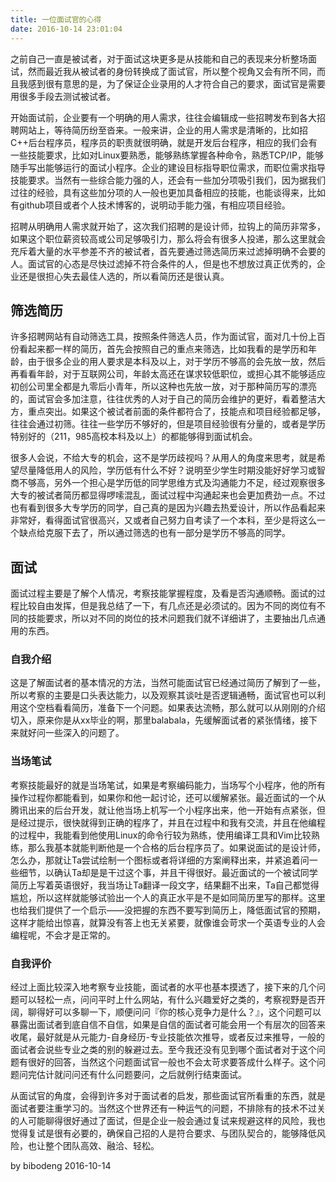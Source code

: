 ```yaml
---
title: 一位面试官的心得
date: 2016-10-14 23:01:04
---
```

之前自己一直是被试者，对于面试这块更多是从技能和自己的表现来分析整场面试，然而最近我从被试者的身份转换成了面试官，所以整个视角又会有所不同，而且我感到很有意思的是，为了保证企业录用的人才符合自己的要求，面试官是需要用很多手段去测试被试者。



开始面试前，企业要有一个明确的用人需求，往往会编辑成一些招聘发布到各大招聘网站上，等待简历纷至沓来。一般来讲，企业的用人需求是清晰的，比如招C++后台程序员，程序员的职责就很明确，就是开发后台程序，相应的我们会有一些技能要求，比如对Linux要熟悉，能够熟练掌握各种命令，熟悉TCP/IP，能够随手写出能够运行的面试小程序。企业的建设目标指导职位需求，而职位需求指导技能要求。当然有一些综合能力强的人，还会有一些加分项吸引我们，因为据我们过往的经验，具有这些加分项的人一般也更加具备相应的技能，也能谈得来，比如有github项目或者个人技术博客的，说明动手能力强，有相应项目经验。



招聘从明确用人需求就开始了，这次我们招聘的是设计师，拉钩上的简历非常多，如果这个职位薪资较高或公司足够吸引力，那么将会有很多人投递，那么这里就会充斥着大量的水平参差不齐的被试者，首先要通过筛选简历来过滤掉明确不会要的人。面试官的心态是尽快过滤掉不符合条件的人，但是也不想放过真正优秀的，企业还是很担心失去最佳人选的，所以看简历还是很认真。



## 筛选简历

许多招聘网站有自动筛选工具，按照条件筛选人员，作为面试官，面对几十份上百份看起来都一样的简历，首先会按照自己的重点来筛选，比如我看的是学历和年龄，由于很多企业的用人要求是本科及以上，对于学历不够高的会先放一放，然后再看看年龄，对于互联网公司，年龄太高还在谋求较低职位，或担心其不能够适应初创公司里全都是九零后小青年，所以这种也先放一放，对于那种简历写的漂亮的，面试官会多加注意，往往优秀的人对于自己的简历会维护的更好，看着整洁大方，重点突出。如果这个被试者前面的条件都符合了，技能点和项目经验都足够，往往会通过初筛。往往一些学历不够好的，但是项目经验很有分量的，或者是学历特别好的（211，985高校本科及以上）的都能够得到面试机会。



很多人会说，不给大专的机会，这不是学历歧视吗？从用人的角度来思考，就是希望尽量降低用人的风险，学历低有什么不好？说明至少学生时期没能好好学习或智商不够高，另外一个担心是学历低的同学思维方式及沟通能力不足，经过观察很多大专的被试者简历都显得啰嗦混乱，面试过程中沟通起来也会更加费劲一点。不过也有看到很多大专学历的同学，自己真的是因为兴趣去热爱设计，所以作品看起来非常好，看得面试官很高兴，又或者自己努力自考读了一个本科，至少是将这么一个缺点给克服下去了，所以通过筛选的也有一部分是学历不够高的同学。



## 面试

面试过程主要是了解个人情况，考察技能掌握程度，及看是否沟通顺畅。面试的过程比较自由发挥，但是我总结了一下，有几点还是必须试的。因为不同的岗位有不同的技能要求，所以对不同的岗位的技术问题我们就不详细讲了，主要抽出几点通用的东西。



### 自我介绍

这是了解面试者的基本情况的方法，当然可能面试官已经通过简历了解到了一些，所以考察的主要是口头表达能力，以及观察其谈吐是否逻辑通畅，面试官也可以利用这个空档看看简历，准备下一个问题。如果表达流畅，那么就可以从刚刚的介绍切入，原来你是从xx毕业的啊，那里balabala，先缓解面试者的紧张情绪，接下来就好问一些深入的问题了。



### 当场笔试

考察技能最好的就是当场笔试，如果是考察编码能力，当场写个小程序，他的所有操作过程你都能看到，如果你和他一起讨论，还可以缓解紧张。最近面试的一个从腾讯出来的后台开发，就让他当场上机写一个小程序出来，他一开始有点紧张，但是经过提示，很快就得到正确的程序了，并且在过程中和我有交流，并且在他编程的过程中，我能看到他使用Linux的命令行较为熟练，使用编译工具和Vim比较熟练，那么我基本就能判断他是一个合格的后台程序员了。如果说面试的是设计师，怎么办，那就让Ta尝试绘制一个图标或者将详细的方案阐释出来，并紧追着问一些细节，以确认Ta却是是干过这个事，并且干得很好。最近面试的一个被试同学简历上写着英语很好，我当场让Ta翻译一段文字，结果翻不出来，Ta自己都觉得尴尬，所以这样就能够试验出一个人的真正水平是不是如同简历里写的那样。这里也给我们提供了一个启示——没把握的东西不要写到简历上，降低面试官的预期，这样才能给出惊喜，就算没有答上也无关紧要，就像谁会苛求一个英语专业的人会编程呢，不会才是正常的。



### 自我评价

经过上面比较深入地考察专业技能，面试者的水平也基本摸透了，接下来的几个问题可以轻松一点，问问平时上什么网站，有什么兴趣爱好之类的，考察视野是否开阔，聊得好可以多聊一下，顺便问问『你的核心竞争力是什么？』，这个问题可以暴露出面试者到底自信不自信，如果是自信的面试者可能会用一个有层次的回答来收尾，最好就是从元能力-自身经历-专业技能依次推导，或者反过来推导，一般的面试者会说些专业之类的别的躲避过去。至今我还没有见到哪个面试者对于这个问题有很好的回答，当然这个问题面试官一般也不会太苛求要答成什么样子。这个问题问完估计就问问还有什么问题要问，之后就例行结束面试。



从面试官的角度，会得到许多对于面试者的启发，那些面试官所看重的东西，就是面试者要注重学习的。当然这个世界还有一种运气的问题，不排除有的技术不过关的人可能聊得很好通过了面试，但是企业一般会通过复试来规避这样的风险，我也觉得复试是很有必要的，确保自己招的人是符合要求、与团队契合的，能够降低风险，也让整个团队高效、融洽、轻松。



by bibodeng 2016-10-14